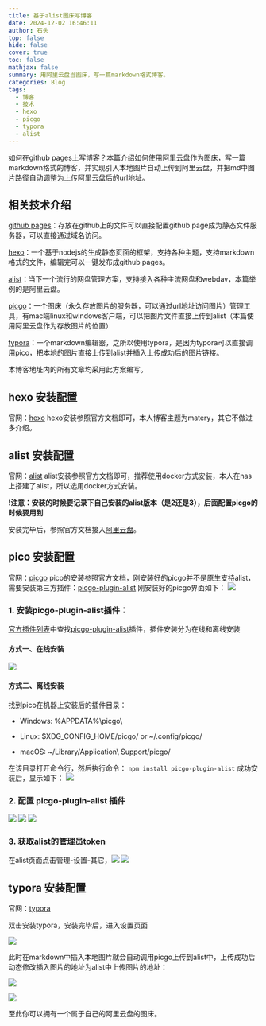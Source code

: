 ```yaml
---
title: 基于alist图床写博客
date: 2024-12-02 16:46:11
author: 石头
top: false
hide: false
cover: true
toc: false
mathjax: false
summary: 用阿里云盘当图床，写一篇markdown格式博客。
categories: Blog
tags:
  - 博客
  - 技术
  - hexo
  - picgo
  - typora
  - alist
---
```



如何在github pages上写博客？本篇介绍如何使用阿里云盘作为图床，写一篇markdown格式的博客，并实现引入本地图片自动上传到阿里云盘，并把md中图片路径自动调整为上传阿里云盘后的url地址。


##  相关技术介绍
[github pages](https://docs.github.com/zh/pages "github pages")：存放在github上的文件可以直接配置github page成为静态文件服务器，可以直接通过域名访问。

[hexo](https://hexo.io/ "hexo官网")：一个基于nodejs的生成静态页面的框架，支持各种主题，支持markdown格式的文件，编辑完可以一键发布成github pages。

[alist](https://hexo.io/ "alist 官网")：当下一个流行的网盘管理方案，支持接入各种主流网盘和webdav，本篇举例的是阿里云盘。

[picgo](https://picgo.github.io/PicGo-Doc/ "picgo 官网")：一个图床（永久存放图片的服务器，可以通过url地址访问图片）管理工具，有mac端linux和windows客户端，可以把图片文件直接上传到alist（本篇使用阿里云盘作为存放图片的位置）

[typora](https://typora.io/ "typora 官网")：一个markdown编辑器，之所以使用typora，是因为typora可以直接调用pico，把本地的图片直接上传到alist并插入上传成功后的图片链接。

本博客地址内的所有文章均采用此方案编写。

##  hexo 安装配置
官网：[hexo](https://hexo.io/ "hexo官网")
hexo安装参照官方文档即可，本人博客主题为matery，其它不做过多介绍。

## alist 安装配置
官网：[alist](https://hexo.io/ "alist 官网")
alist安装参照官方文档即可，推荐使用docker方式安装，本人在nas上搭建了alist，所以选用docker方式安装。

**!注意：安装的时候要记录下自己安装的alist版本（是2还是3），后面配置picgo的时候要用到**

安装完毕后，参照官方文档接入[阿里云盘](https://alist.nn.ci/zh/guide/drivers/aliyundrive_open.html)。

## pico 安装配置
官网：[picgo](https://picgo.github.io/PicGo-Doc/ "picgo 官网")
pico的安装参照官方文档，刚安装好的picgo并不是原生支持alist，需要安装第三方插件：[picgo-plugin-alist]()
刚安装好的picgo界面如下：
![](https://alist.anliu.site/d/alist-ali/pico-install-01.png)

### 1. 安装picgo-plugin-alist插件：
[官方插件列表](https://github.com/PicGo/Awesome-PicGo)中查找[picgo-plugin-alist](https://github.com/PicGo/Awesome-PicGo)插件，插件安装分为在线和离线安装

#### 方式一、在线安装
![](https://alist.anliu.site/d/alist-ali/pico-install-02.png)

#### 方式二、离线安装
找到pico在机器上安装后的插件目录：

- Windows: %APPDATA%\picgo\

- Linux: $XDG_CONFIG_HOME/picgo/ or ~/.config/picgo/

- macOS: ~/Library/Application\ Support/picgo/

在该目录打开命令行，然后执行命令：
`npm install picgo-plugin-alist`
成功安装后，显示如下：
![](https://alist.anliu.site/d/alist-ali/pico-install-03.png)

### 2. 配置 **picgo-plugin-alist** 插件

![](https://alist.anliu.site/d/alist-ali/pico-install-04.png)
![](https://alist.anliu.site/d/alist-ali/pico-install-05.png)
![](https://alist.anliu.site/d/alist-ali/pico-install-06.png)

### 3. 获取alist的管理员token

在alist页面点击管理-设置-其它，![](https://alist.anliu.site/d/alist-ali/alist-install-01.png)
![](https://alist.anliu.site/d/alist-ali/alist-install-02.png)



## typora 安装配置

官网：[typora](https://typora.io/ "typora 官网")

双击安装typora，安装完毕后，进入设置页面

![](https://alist.anliu.site/d/alist-ali/typora-install-01.png)



此时在markdown中插入本地图片就会自动调用picgo上传到alist中，上传成功后动态修改插入图片的地址为alist中上传图片的地址：

![](https://alist.anliu.site/d/alist-ali/typora-install-02.png)

![](https://alist.anliu.site/d/alist-ali/typora-install-03.png)

至此你可以拥有一个属于自己的阿里云盘的图床。